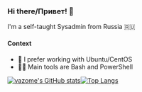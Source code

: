 ### Hi there/Привет! 👋

I'm a self-taught Sysadmin from Russia :ru:

#### Context
- :dvd: I prefer working with Ubuntu/CentOS
- :man_technologist: Main tools are Bash and PowerShell 


[![vazome's GitHub stats](https://github-readme-stats.vercel.app/api?username=vazome&show_icons=true&theme=github_dark)](https://github.com/anuraghazra/github-readme-stats)[![Top Langs](https://github-readme-stats.vercel.app/api/top-langs/?username=vazome&show_icons=true&theme=github_dark)](https://github.com/anuraghazra/github-readme-stats)
